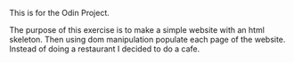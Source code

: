This is for the Odin Project.

The purpose of this exercise is to make a simple website with an html skeleton. Then using dom manipulation populate each page of the website. Instead of doing a restaurant I decided to do a cafe.
